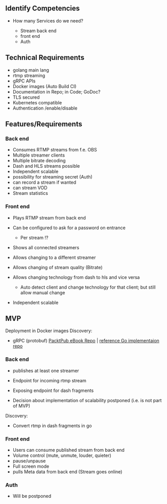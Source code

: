 ## Identify Competencies
* How many Services do we need?
  
  * Stream back end
  * front end
  * Auth

## Technical Requirements
* golang main lang
* rtmp streaming
* gRPC APIs
* Docker images (Auto Build CI)
* Documentation in Repo; in Code; GoDoc?
* TLS secured
* Kubernetes compatible
* Authentication /enable/disable

## Features/Requirements
### Back end
* Consumes RTMP streams from f.e. OBS
* Multiple streamer clients
* Multiple bitrate decoding
* Dash and HLS streams possible
* Independent scalable
* possibility for streaming secret (Auth)
* can record a stream if wanted
* can stream VOD
* Stream statistics

### Front end
* Plays RTMP stream from back end
* Can be configured to ask for a password on entrance   
  * Per stream !?
* Shows all connected streamers
* Allows changing to a different streamer
* Allows changing of stream quality (Bitrate)
* Allows changing technology from dash to hls and vice versa
  
  * Auto detect client and change technology for that client; but still allow manual change
* Independent scalable

## MVP
Deployment in Docker images
Discovery:

* gRPC (protobuf) [PacktPub eBook Repo](https://github.com/PacktPublishing/-gRPC-Golang-Master-Class-Build-Modern-API-and-Microservices) |
  [reference Go implementaion repo](https://github.com/grpc/grpc-go)

### Back end
* publishes at least one streamer

* Endpoint for incoming rtmp stream
* Exposing endpoint for dash fragments
* Decision about implementation of scalability postponed (i.e. is not part of MVP)

Discovery:

* Convert rtmp in dash fragments in go

### Front end
* Users can consume published stream from back end
* Volume control (mute, unmute, louder, quieter)
* pause/unpause
* Full screen mode
* pulls Meta data from back end (Stream goes online)

### Auth
* Will be postponed
